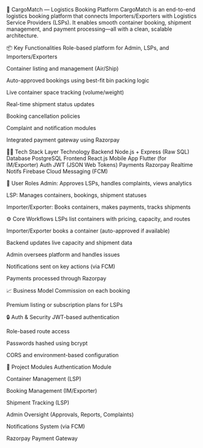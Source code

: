🚚 CargoMatch — Logistics Booking Platform
CargoMatch is an end-to-end logistics booking platform that connects Importers/Exporters with Logistics Service Providers (LSPs). It enables smooth container booking, shipment management, and payment processing—all with a clean, scalable architecture.

📦 Key Functionalities
Role-based platform for Admin, LSPs, and Importers/Exporters

Container listing and management (Air/Ship)

Auto-approved bookings using best-fit bin packing logic

Live container space tracking (volume/weight)

Real-time shipment status updates

Booking cancellation policies

Complaint and notification modules

Integrated payment gateway using Razorpay

🧑‍💻 Tech Stack
Layer	Technology
Backend	Node.js + Express (Raw SQL)
Database	PostgreSQL
Frontend	React.js
Mobile App	Flutter (for IM/Exporter)
Auth	JWT (JSON Web Tokens)
Payments	Razorpay
Realtime Notifs	Firebase Cloud Messaging (FCM)

👥 User Roles
Admin: Approves LSPs, handles complaints, views analytics

LSP: Manages containers, bookings, shipment statuses

Importer/Exporter: Books containers, makes payments, tracks shipments

⚙️ Core Workflows
LSPs list containers with pricing, capacity, and routes

Importer/Exporter books a container (auto-approved if available)

Backend updates live capacity and shipment data

Admin oversees platform and handles issues

Notifications sent on key actions (via FCM)

Payments processed through Razorpay

📈 Business Model
Commission on each booking

Premium listing or subscription plans for LSPs

🔒 Auth & Security
JWT-based authentication

Role-based route access

Passwords hashed using bcrypt

CORS and environment-based configuration

🏁 Project Modules
Authentication Module

Container Management (LSP)

Booking Management (IM/Exporter)

Shipment Tracking (LSP)

Admin Oversight (Approvals, Reports, Complaints)

Notifications System (via FCM)

Razorpay Payment Gateway

